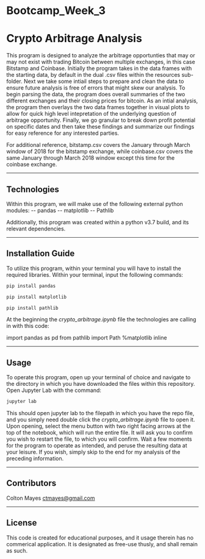 # Bootcamp_Week_3

# Crypto Arbitrage Analysis

This program is designed to analyze the arbitrage opportunties that may or may not exist with trading Bitcoin between multiple exchanges, in this case Bitstamp and Coinbase. Initially the program takes in the data frames with the starting data, by default in the dual .csv files within the resources sub-folder. Next we take some intiail steps to prepare and clean the data to ensure future analysis is free of errors that might skew our analysis. To begin parsing the data, the program does overall summaries of the two different exchanges and their closing prices for bitcoin. As an intial analysis, the program then overlays the two data frames together in visual plots to allow for quick high level intepretation of the underlying question of arbitrage opportunity. Finally, we go granular to break down profit potential on specific dates and then take these findings and summarize our findings for easy reference for any interested parties.

For additional reference, bitstamp.csv covers the January through March window of 2018 for the bitstamp exchange, while coinbase.csv covers the same January through March 2018 window except this time for the coinbase exchange. 

---

## Technologies

Within this program, we will make use of the following external python modules:
  -- pandas
  -- matplotlib
  -- Pathlib
  
  Additionally, this program was created within a python v3.7 build, and its relevant dependencies.

---

## Installation Guide

To utilize this program, within your terminal you will have to install the required libraries. Within your terminal, input the following commands:

```python
pip install pandas
```

```python
pip install matplotlib
```

```python
pip install pathlib
```

At the beginning the *crypto_arbitrage.ipynb* file the technologies are calling in with this code:

import pandas as pd
from pathlib import Path
%matplotlib inline

---

## Usage

To operate this program, open up your terminal of choice and navigate to the directory in which you have downloaded the files within this repository. Open Jupyter Lab with the command: 

```python
jupyter lab
```  

This should open jupyter lab to the filepath in which you have the repo file, and you simply need double click the *crypto_arbitrage.ipynb* file to open it. Upon opening, select the menu button with two right facing arrows at the top of the notebook, which will run the entire file. It will ask you to confirm you wish to restart the file, to which you will confirm. Wait a few moments for the program to operate as intended, and peruse the resulting data at your leisure. If you wish, simply skip to the end for my analysis of the preceding information. 

---

## Contributors

Colton Mayes ctmayes@gmail.com

---

## License

This code is created for educational purposes, and it usage therein has no commerical application. It is designated as free-use thusly, and shall remain as such.
